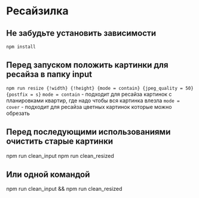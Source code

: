 # Ресайзилка

## Не забудьте установить зависимости
```npm install```

## Перед запуском положить картинки для ресайза в папку input
```npm run resize {!width} {!height} {mode = contain} {jpeg_quality = 50} {postfix = s}```
`mode = contain` - подходит для ресайза картинок с планировками квартир, где надо чтобы вся картинка влезла
`mode = cover` - подходит для ресайза цветных картинок которые можно обрезать

## Перед последующими использованиями очистить старые картинки
npm run clean_input
npm run clean_resized

## Или одной командой
npm run clean_input && npm run clean_resized
